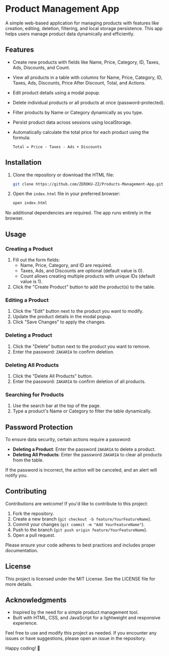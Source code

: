 # Product Management App

A simple web-based application for managing products with features like creation, editing, deletion, filtering, and local storage persistence. This app helps users manage product data dynamically and efficiently.

## Features

- Create new products with fields like Name, Price, Category, ID, Taxes, Ads, Discounts, and Count.
- View all products in a table with columns for Name, Price, Category, ID, Taxes, Ads, Discounts, Price After Discount, Total, and Actions.
- Edit product details using a modal popup.
- Delete individual products or all products at once (password-protected).
- Filter products by Name or Category dynamically as you type.
- Persist product data across sessions using localStorage.
- Automatically calculate the total price for each product using the formula:
  
  ```
  Total = Price - Taxes - Ads + Discounts
  ```

## Installation

1. Clone the repository or download the HTML file:
   
   ```sh
   git clone https://github.com/ZEROKU-ZZ/Products-Management-App.git
   ```
3. Open the `index.html` file in your preferred browser:
   
   ```sh
   open index.html
   ```

No additional dependencies are required. The app runs entirely in the browser.

## Usage

### Creating a Product
1. Fill out the form fields:
   - Name, Price, Category, and ID are required.
   - Taxes, Ads, and Discounts are optional (default value is 0).
   - Count allows creating multiple products with unique IDs (default value is 1).
2. Click the "Create Product" button to add the product(s) to the table.

### Editing a Product
1. Click the "Edit" button next to the product you want to modify.
2. Update the product details in the modal popup.
3. Click "Save Changes" to apply the changes.

### Deleting a Product
1. Click the "Delete" button next to the product you want to remove.
2. Enter the password: `ZAKARIA` to confirm deletion.

### Deleting All Products
1. Click the "Delete All Products" button.
2. Enter the password: `ZAKARIA` to confirm deletion of all products.

### Searching for Products
1. Use the search bar at the top of the page.
2. Type a product's Name or Category to filter the table dynamically.

## Password Protection

To ensure data security, certain actions require a password:
- **Deleting a Product**: Enter the password `ZAKARIA` to delete a product.
- **Deleting All Products**: Enter the password `ZAKARIA` to clear all products from the table.

If the password is incorrect, the action will be canceled, and an alert will notify you.

## Contributing

Contributions are welcome! If you'd like to contribute to this project:
1. Fork the repository.
2. Create a new branch (`git checkout -b feature/YourFeatureName`).
3. Commit your changes (`git commit -m "Add YourFeatureName"`).
4. Push to the branch (`git push origin feature/YourFeatureName`).
5. Open a pull request.

Please ensure your code adheres to best practices and includes proper documentation.

## License

This project is licensed under the MIT License. See the LICENSE file for more details.

## Acknowledgments

- Inspired by the need for a simple product management tool.
- Built with HTML, CSS, and JavaScript for a lightweight and responsive experience.

Feel free to use and modify this project as needed. If you encounter any issues or have suggestions, please open an issue in the repository.

Happy coding! 🚀
